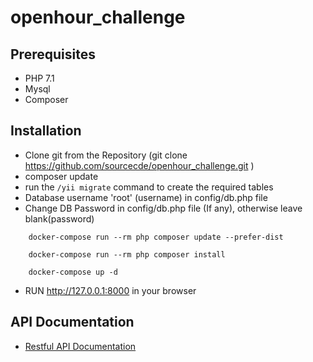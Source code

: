 # openhour_challenge

## Prerequisites

- PHP 7.1
- Mysql
- Composer

## Installation

- Clone git from the Repository (git clone https://github.com/sourcecde/openhour_challenge.git
)
- composer update
- run the `/yii migrate` command to create the required tables
- Database username 'root' (username) in config/db.php file
- Change DB Password in config/db.php file (If any), otherwise leave blank(password)
```
    docker-compose run --rm php composer update --prefer-dist

    docker-compose run --rm php composer install
    
    docker-compose up -d

```

- RUN http://127.0.0.1:8000 in your browser

## API Documentation

- <a href="https://documenter.getpostman.com/view/1900475/T1LPESo1?version=latest">Restful API Documentation</a>
